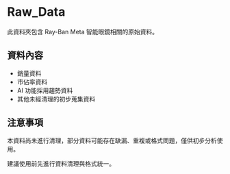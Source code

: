 # Raw_Data

此資料夾包含 Ray-Ban Meta 智能眼鏡相關的原始資料。

## 資料內容
- 銷量資料
- 市佔率資料
- AI 功能採用趨勢資料
- 其他未經清理的初步蒐集資料

## 注意事項
本資料尚未進行清理，部分資料可能存在缺漏、重複或格式問題，僅供初步分析使用。

建議使用前先進行資料清理與格式統一。
